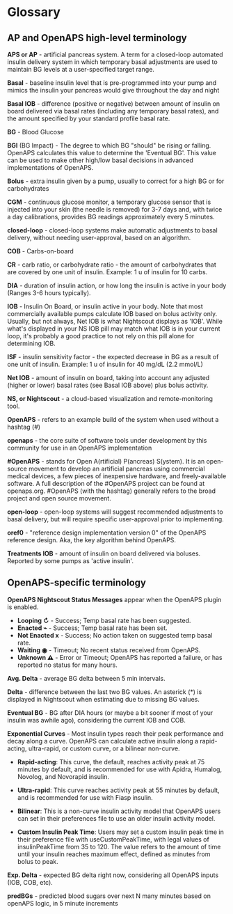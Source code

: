 # Glossary


## AP and OpenAPS high-level terminology 

<b>APS or AP</b> - artificial pancreas system. A term for a closed-loop automated insulin delivery system in which temporary basal adjustments are used to maintain BG levels at a user-specified target range.  

<b>Basal</b> - baseline insulin level that is pre-programmed into your pump and mimics the insulin your pancreas would give throughout the day and night

<b>Basal IOB</b> - difference (positive or negative) between amount of insulin on board delivered via basal rates (including any temporary basal rates), and the amount specified by your standard profile basal rate.

<b>BG</b> - Blood Glucose

<b>BGI</b> (BG Impact) - The degree to which BG "should" be rising or falling. OpenAPS calculates this value to determine the 'Eventual BG'. This value can be used to make other high/low basal decisions in advanced implementations of OpenAPS.

<b>Bolus</b> - extra insulin given by a pump, usually to correct for a high BG or for carbohydrates

<b>CGM</b> - continuous glucose monitor, a temporary glucose sensor that is injected into your skin (the needle is removed) for 3-7 days and, with twice a day calibrations, provides BG readings approximately every 5 minutes.

<b>closed-loop</b> - closed-loop systems make automatic adjustments to basal delivery, without needing user-approval, based on an algorithm.

<b>COB</b> - Carbs-on-board 

<b>CR</b> - carb ratio, or carbohydrate ratio - the amount of carbohydrates that are covered by one unit of insulin. Example: 1 u of insulin for 10 carbs.

<b>DIA</b> - duration of insulin action, or how long the insulin is active in your body (Ranges 3-6 hours typically).

<b>IOB</b> - Insulin On Board, or insulin active in your body. Note that most commercially available pumps calculate IOB based on bolus activity only.  Usually, but not always, Net IOB is what Nightscout displays as 'IOB'.  While what's displayed in your NS IOB pill may match what IOB is in your current loop, it's probably a good practice to not rely on this pill alone for determining IOB.

<b>ISF</b> - insulin sensitivity factor - the expected decrease in BG as a result of one unit of insulin. 
Example: 1 u of insulin for 40 mg/dL (2.2 mmol/L)

<b>Net IOB</b> - amount of insulin on board, taking into account any adjusted (higher or lower) basal rates (see Basal IOB above) plus bolus activity. 

<b>NS, or Nightscout</b> - a cloud-based visualization and remote-monitoring tool. 

<b>OpenAPS</b> - refers to an example build of the system when used without a hashtag (\#)

<b>openaps</b> - the core suite of software tools under development by this community for use in an OpenAPS implementation

<b>\#OpenAPS</b> - stands for Open A(rtificial) P(ancreas) S(ystem). It is an open-source movement to develop an artificial pancreas using commercial medical devices, a few pieces of inexpensive hardware, and freely-available software. A full description of the #OpenAPS project can be found at openaps.org. \#OpenAPS (with the hashtag) generally refers to the broad project and open source movement.

<b>open-loop</b> - open-loop systems will suggest recommended adjustments to basal delivery, but will require specific user-approval prior to implementing.

<b>oref0</b> - "reference design implementation version 0" of the OpenAPS reference design. Aka, the key algorithm behind OpenAPS.

<b>Treatments IOB</b> - amount of insulin on board delivered via boluses. Reported by some pumps as 'active insulin'.

## OpenAPS-specific terminology 

<b>OpenAPS Nightscout Status Messages</b> appear when the OpenAPS plugin is enabled.
  * <b>Looping ↻</b> - Success; Temp basal rate has been suggested.
  * <b>Enacted ⌁</b> - Success; Temp basal rate has been set.
  * <b>Not Enacted x</b> - Success; No action taken on suggested temp basal rate.
  * <b>Waiting ◉</b> - Timeout; No recent status received from OpenAPS.
  * <b>Unknown &#x26a0;</b> - Error or Timeout; OpenAPS has reported a failure, or has reported no status for many hours.

<b>Avg. Delta</b> - average BG delta between 5 min intervals.

<b>Delta</b> - difference between the last two BG values. An asterick (*) is displayed in Nightscout when estimating due to missing BG values.

<b>Eventual BG</b> - BG after DIA hours (or maybe a bit sooner if most of your insulin was awhile ago), considering the current IOB and COB.

<b>Exponential Curves</b> - Most insulin types reach their peak performance and decay along a curve. OpenAPS can calculate active insulin along a rapid-acting, ultra-rapid, or custom curve, or a bilinear non-curve. 

  * <b>Rapid-acting</b>: This curve, the default, reaches activity peak at 75 minutes by default, and is recommended for use with Apidra, Humalog, Novolog, and Novorapid insulin.

  * <b>Ultra-rapid</b>: This curve reaches activity peak at 55 minutes by default, and is recommended for use with Fiasp insulin.

  * <b>Bilinear</b>: This is a non-curve insulin activity model that OpenAPS users can set in their preferences file to use an older insulin activity model.

  * <b>Custom Insulin Peak Time</b>: Users may set a custom insulin peak time in their preference file with useCustomPeakTime, with legal values of insulinPeakTime from 35 to 120. The value refers to the amount of time until your insulin reaches maximum effect, defined as minutes from bolus to peak.

<b>Exp. Delta</b> - expected BG delta right now, considering all OpenAPS inputs (IOB, COB, etc).

<b>predBGs</b> - predicted blood sugars over next N many minutes based on openAPS logic, in 5 minute increments
